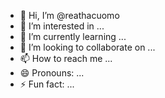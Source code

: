 - 👋 Hi, I’m @reathacuomo
- 👀 I’m interested in ...
- 🌱 I’m currently learning ...
- 💞️ I’m looking to collaborate on ...
- 📫 How to reach me ...
- 😄 Pronouns: ...
- ⚡ Fun fact: ...

<!---
reathacuomo/reathacuomo is a ✨ special ✨ repository because its `README.md` (this file) appears on your GitHub profile.
You can click the Preview link to take a look at your changes.
--->
